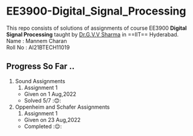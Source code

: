 # EE3900-Digital_Signal_Processing
This repo consists of solutions of assignments of course EE3900 **Digital Signal Processing** taught by [Dr.G.V.V Sharma](https://github.com/gadepall) in ==IIT== Hyderabad.  
Name : Mannem Charan  
Roll No : AI21BTECH11019  
  
## Progress So Far ..
 1. Sound Assignments
    1. Assignment 1
    - Given on 1 Aug,2022
    - Solved 5/7 ::blush::
 2. Oppenheim and Schafer Assignments
    1. Assignment 1
    - Given on 23 Aug,2022
    - Completed ::relieved::  
  
